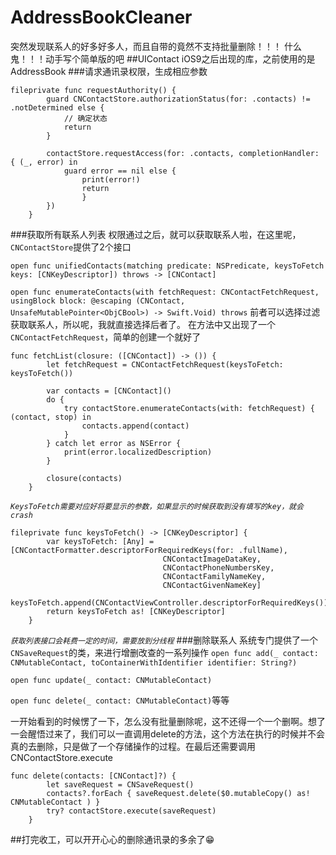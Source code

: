 # AddressBookCleaner
突然发现联系人的好多好多人，而且自带的竟然不支持批量删除！！！
什么鬼！！！动手写个简单版的吧
##UIContact
iOS9之后出现的库，之前使用的是AddressBook
###请求通讯录权限，生成相应参数
```
fileprivate func requestAuthority() {
        guard CNContactStore.authorizationStatus(for: .contacts) != .notDetermined else {
            // 确定状态
            return
        }
        
        contactStore.requestAccess(for: .contacts, completionHandler: { (_, error) in
            guard error == nil else {
                print(error!)
                return
                }
        })
    }
```
###获取所有联系人列表
权限通过之后，就可以获取联系人啦，在这里呢，`CNContactStore`提供了2个接口

`
open func unifiedContacts(matching predicate: NSPredicate, keysToFetch keys: [CNKeyDescriptor]) throws -> [CNContact]
`  

`
open func enumerateContacts(with fetchRequest: CNContactFetchRequest, usingBlock block: @escaping (CNContact, UnsafeMutablePointer<ObjCBool>) -> Swift.Void) throws
`
前者可以选择过滤获取联系人，所以呢，我就直接选择后者了。
在方法中又出现了一个`CNContactFetchRequest`，简单的创建一个就好了

```
func fetchList(closure: ([CNContact]) -> ()) {
        let fetchRequest = CNContactFetchRequest(keysToFetch: keysToFetch())
        
        var contacts = [CNContact]()
        do {
            try contactStore.enumerateContacts(with: fetchRequest) { (contact, stop) in
                contacts.append(contact)
            }
        } catch let error as NSError {
            print(error.localizedDescription)
        }
        
        closure(contacts)
    }
```
*`KeysToFetch需要对应好将要显示的参数，如果显示的时候获取到没有填写的key，就会crash`*

```
fileprivate func keysToFetch() -> [CNKeyDescriptor] {
        var keysToFetch: [Any] = [CNContactFormatter.descriptorForRequiredKeys(for: .fullName),
                                  CNContactImageDataKey,
                                  CNContactPhoneNumbersKey,
                                  CNContactFamilyNameKey,
                                  CNContactGivenNameKey]
        keysToFetch.append(CNContactViewController.descriptorForRequiredKeys())
        return keysToFetch as! [CNKeyDescriptor]
    }
```
*`获取列表接口会耗费一定的时间，需要放到分线程`*
###删除联系人
系统专门提供了一个`CNSaveRequest`的类，来进行增删改查的一系列操作
`open func add(_ contact: CNMutableContact, toContainerWithIdentifier identifier: String?)`  

`open func update(_ contact: CNMutableContact)`  

`open func delete(_ contact: CNMutableContact)`等等

一开始看到的时候愣了一下，怎么没有批量删除呢，这不还得一个一个删啊。想了一会醒悟过来了，我们可以一直调用delete的方法，这个方法在执行的时候并不会真的去删除，只是做了一个存储操作的过程。在最后还需要调用CNContactStore.execute

```
func delete(contacts: [CNContact]?) {
        let saveRequest = CNSaveRequest()
        contacts?.forEach { saveRequest.delete($0.mutableCopy() as! CNMutableContact ) }
        try? contactStore.execute(saveRequest)
    }
```
##打完收工，可以开开心心的删除通讯录的多余了😁